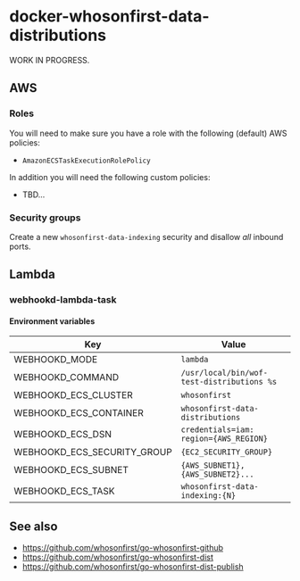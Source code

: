 # docker-whosonfirst-data-distributions

WORK IN PROGRESS.

## AWS

### Roles

You will need to make sure you have a role with the following (default) AWS policies:

* `AmazonECSTaskExecutionRolePolicy`

In addition you will need the following custom policies:

* TBD...

### Security groups

Create a new `whosonfirst-data-indexing` security and disallow _all_ inbound ports.

## Lambda

### webhookd-lambda-task

#### Environment variables

| Key | Value |
| --- | --- |
| WEBHOOKD_MODE | `lambda` |
| WEBHOOKD_COMMAND | `/usr/local/bin/wof-test-distributions %s` |
| WEBHOOKD_ECS_CLUSTER | `whosonfirst` |
| WEBHOOKD_ECS_CONTAINER | `whosonfirst-data-distributions` |
| WEBHOOKD_ECS_DSN | `credentials=iam: region={AWS_REGION}` |
| WEBHOOKD_ECS_SECURITY_GROUP | `{EC2_SECURITY_GROUP}` |
| WEBHOOKD_ECS_SUBNET | `{AWS_SUBNET1},{AWS_SUBNET2}...` |
| WEBHOOKD_ECS_TASK | `whosonfirst-data-indexing:{N}` |

## See also

* https://github.com/whosonfirst/go-whosonfirst-github
* https://github.com/whosonfirst/go-whosonfirst-dist
* https://github.com/whosonfirst/go-whosonfirst-dist-publish